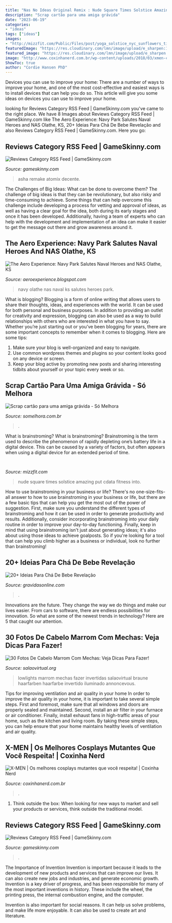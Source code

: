 ```yaml
---
title: "Nas No Ideas Original Remix : Nude Square Times Solstice Amazing Put Cdata Fitness Into"
description: "Scrap cartão para uma amiga grávida"
date: "2023-06-19"
categories:
- "ideas"
tags: ["ideas"]
images:
- "http://mizzfit.com/Public/Files/post/yoga_solstice_nyc_sunflowers_timessquare_mizzfit_26df45db52.jpg"
featuredImage: "https://res.cloudinary.com/lmn/image/upload/e_sharpen:100/f_auto,fl_lossy,q_auto/v1/gameskinnyc/k/i/n/king-seas-8718c.PNG"
featured_image: "https://res.cloudinary.com/lmn/image/upload/e_sharpen:100/f_auto,fl_lossy,q_auto/v1/gameskinnyc/k/i/n/king-seas-8718c.PNG"
image: "http://www.coxinhanerd.com.br/wp-content/uploads/2018/03/xmen-cosplay-5.jpg"
ShowToc: true
author: "Cordie Hansen PhD"
---
```



Devices you can use to improve your home:
There are a number of ways to improve your home, and one of the most cost-effective and easiest ways is to install devices that can help you do so. This article will give you some ideas on devices you can use to improve your home.

	

		
looking for Reviews Category RSS Feed | GameSkinny.com you've came to the right place. We have 8 Images about Reviews Category RSS Feed | GameSkinny.com like The Aero Experience: Navy Park Salutes Naval Heroes and NAS Olathe, KS, 20+ Ideias Para Chá De Bebe Revelação and also Reviews Category RSS Feed | GameSkinny.com. Here you go:
		
    
## Reviews Category RSS Feed | GameSkinny.com

<img loading=lazy src="https://res.cloudinary.com/lmn/image/upload/e_sharpen:100/f_auto,fl_lossy,q_auto/v1/gameskinnyc/a/s/h/asha01-77946.jpg" onerror="this.onerror=null;this.src='https://tse4.mm.bing.net/th?id=OIP.GQXD2EUwvf5zWCGJuvE52AHaEK&amp;pid=15.1';" alt="Reviews Category RSS Feed | GameSkinny.com">

_Source: gameskinny.com_

>asha remake atomix decente. 

	

The Challenges of Big Ideas: What can be done to overcome them?
The challenge of big ideas is that they can be revolutionary, but also risky and time-consuming to achieve. Some things that can help overcome this challenge include developing a process for vetting and approval of ideas, as well as having a clear goal for the idea, both during its early stages and once it has been developed. Additionally, having a team of experts who can help with the development and implementation of an idea can make it easier to get the message out there and grow awareness around it.

    
## The Aero Experience: Navy Park Salutes Naval Heroes And NAS Olathe, KS

<img loading=lazy src="https://2.bp.blogspot.com/-QN7GpvBgLu8/WP6zpuvYlHI/AAAAAAABLYA/n_2zEIbTomM2Qk3MmZwvfdSmQz924oOEwCLcB/s1600/10.JPG" onerror="this.onerror=null;this.src='https://tse4.mm.bing.net/th?id=OIP.w3Ra1hS-zOFt1qhCLrK85AHaEJ&amp;pid=15.1';" alt="The Aero Experience: Navy Park Salutes Naval Heroes and NAS Olathe, KS">

_Source: aeroexperience.blogspot.com_

>navy olathe nas naval ks salutes heroes park. 

	

What is blogging?
Blogging is a form of online writing that allows users to share their thoughts, ideas, and experiences with the world. It can be used for both personal and business purposes. In addition to providing an outlet for creativity and expression, blogging can also be used as a way to build relationships with others who are interested in what you have to say.
Whether you’re just starting out or you’ve been blogging for years, there are some important concepts to remember when it comes to blogging. Here are some tips:

1. Make sure your blog is well-organized and easy to navigate.
2. Use common wordpress themes and plugins so your content looks good on any device or screen.
3. Keep your blog active by promoting new posts and sharing interesting tidbits about yourself or your topic every week or so.

    
## Scrap Cartão Para Uma Amiga Grávida - Só Melhora

<img loading=lazy src="https://img1.etsystatic.com/065/0/9285856/il_570xN.790426505_br61.jpg" onerror="this.onerror=null;this.src='https://tse3.mm.bing.net/th?id=OIP.Nis5mvFD1iLKch6YbGLr2gHaJ4&amp;pid=15.1';" alt="Scrap cartão para uma amiga grávida - Só Melhora">

_Source: somelhora.com.br_

>. 

	

What is brainstroming?
What is brainstroming? Brainstroming is the term used to describe the phenomenon of rapidly depleting one’s battery life in a digital device. This can be caused by a variety of factors, but often appears when using a digital device for an extended period of time.

    
## 

<img loading=lazy src="http://mizzfit.com/Public/Files/post/yoga_solstice_nyc_sunflowers_timessquare_mizzfit_26df45db52.jpg" onerror="this.onerror=null;this.src='https://tse4.mm.bing.net/th?id=OIP.amilf12o_D2jfTrAfjZL9wHaE8&amp;pid=15.1';" alt="">

_Source: mizzfit.com_

>nude square times solstice amazing put cdata fitness into. 

	

How to use brainstroming in your business or life?
There's no one-size-fits-all answer to how to use brainstroming in your business or life, but there are a few basic tips that can help you get the most out of the power of suggestion. First, make sure you understand the different types of brainstroming and how it can be used in order to generate productivity and results. Additionally, consider incorporating brainstroming into your daily routine in order to improve your day-to-day functioning. Finally, keep in mind that using brainstroming isn't just about generating ideas; it's also about using those ideas to achieve goalposts. So if you're looking for a tool that can help you climb higher as a business or individual, look no further than brainstroming!

    
## 20+ Ideias Para Chá De Bebe Revelação

<img loading=lazy src="https://www.gravidasonline.com/wp-content/uploads/ideias-cha-bebe-revelacao-2.jpg" onerror="this.onerror=null;this.src='https://tse3.mm.bing.net/th?id=OIP.1gu955oKf4WNuqiXF7p2_AHaLH&amp;pid=15.1';" alt="20+ Ideias Para Chá De Bebe Revelação">

_Source: gravidasonline.com_

>. 

	

Innovations are the future. They change the way we do things and make our lives easier. From cars to software, there are endless possibilities for innovation. So what are some of the newest trends in technology? Here are 5 that caught our attention.

    
## 30 Fotos De Cabelo Marrom Com Mechas: Veja Dicas Para Fazer!

<img loading=lazy src="https://salaovirtual.org/wp-content/uploads/2016/10/invertidas.jpg" onerror="this.onerror=null;this.src='https://tse2.mm.bing.net/th?id=OIP.hQ0tfdjSoSihfOisM_WB3AHaJ3&amp;pid=15.1';" alt="30 Fotos De Cabelo Marrom Com Mechas: Veja Dicas Para Fazer!">

_Source: salaovirtual.org_

>lowlights marrom mechas fazer invertidas salaovirtual braune haarfarben haarfarbe invertido iluminado annoncevous. 

	

Tips for improving ventilation and air quality in your home
In order to improve the air quality in your home, it is important to take several simple steps. First and foremost, make sure that all windows and doors are properly sealed and maintained. Second, install an air filter in your furnace or air conditioner. Finally, install exhaust fans in high-traffic areas of your home, such as the kitchen and living room. By taking these simple steps, you can help ensure that your home maintains healthy levels of ventilation and air quality.

    
## X-MEN | Os Melhores Cosplays Mutantes Que Você Respeita! | Coxinha Nerd

<img loading=lazy src="http://www.coxinhanerd.com.br/wp-content/uploads/2018/03/xmen-cosplay-5.jpg" onerror="this.onerror=null;this.src='https://tse2.mm.bing.net/th?id=OIP.PS0Yvk8HLl6zuz_LRYlxbwHaLG&amp;pid=15.1';" alt="X-MEN | Os melhores cosplays mutantes que você respeita! | Coxinha Nerd">

_Source: coxinhanerd.com.br_

>. 

	

1. Think outside the box: When looking for new ways to market and sell your products or services, think outside the traditional model.

    
## Reviews Category RSS Feed | GameSkinny.com

<img loading=lazy src="https://res.cloudinary.com/lmn/image/upload/e_sharpen:100/f_auto,fl_lossy,q_auto/v1/gameskinnyc/k/i/n/king-seas-8718c.PNG" onerror="this.onerror=null;this.src='https://tse3.mm.bing.net/th?id=OIP.j4J4X4VSgyNHI0sMhglNBAHaEJ&amp;pid=15.1';" alt="Reviews Category RSS Feed | GameSkinny.com">

_Source: gameskinny.com_

>. 

	

The Importance of Invention
Invention is important because it leads to the development of new products and services that can improve our lives. It can also create new jobs and industries, and generate economic growth.
Invention is a key driver of progress, and has been responsible for many of the most important inventions in history. These include the wheel, the printing press, the internal combustion engine, and the computer.

Invention is also important for social reasons. It can help us solve problems, and make life more enjoyable. It can also be used to create art and literature.

